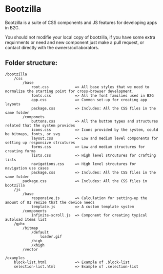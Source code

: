 Bootzilla
=========

Bootzilla is a suite of CSS components and JS features for developing apps in B2G.

You should not modifie your local copy of bootzilla, if you have some extra requirments or need and new component just make a pull request,
or contact directly with the owners/collaborators.

Folder structure:
------------
	/bootzilla
		/css
			/base
				root.css 			=> All base styles that we need to normalize the starting point for cross-browser development.
				fonts.css 			=> All the font families used in B2G
				app.css 			=> Common set-up for creating app layouts
				package.css 		=> Includes: All the CSS files in the same folder
			/componets
				buttons.css 		=> All the button types and structures related that the system provides
				icons.css 			=> Icons provided by the system, could be bitmaps, fonts, or svg
				layout.css 			=> Low and medium level components for setting up responsive strcutures
				forms.css 			=> Low and medium structures for creating forms
				lists.css 			=> High level strcutures for crafting lists
				navigations.css 	=> High level strcutures for navigation use cases
				package.css 		=> Includes: All the CSS files in the same folder
			package.css 			=> Includes: All the CSS files in bootzilla
		/js
			/base
				responsive.js 		=> Calculation for setting-up the amount of UI resize that the device needs
				template.js 		=> A custom template system
			/components
				infinite-scroll.js 	=> Component for creating typical autoload items list
		/gphx
			/bitmap
				/default
					loader.gif
				/high
				/xhigh
			/vector

	/examples
		block-list.html 			=> Example of .block-list
		selection-list.html 		=> Example of .selection-list